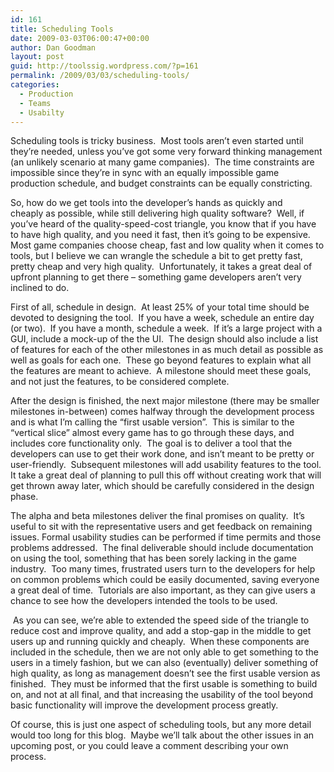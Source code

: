 ```yaml
---
id: 161
title: Scheduling Tools
date: 2009-03-03T06:00:47+00:00
author: Dan Goodman
layout: post
guid: http://toolssig.wordpress.com/?p=161
permalink: /2009/03/03/scheduling-tools/
categories:
  - Production
  - Teams
  - Usabilty
---
```

Scheduling tools is tricky business.  Most tools aren&#8217;t even started until they&#8217;re needed, unless you&#8217;ve got some very forward thinking management (an unlikely scenario at many game companies).  The time constraints are impossible since they&#8217;re in sync with an equally impossible game production schedule, and budget constraints can be equally constricting.

So, how do we get tools into the developer&#8217;s hands as quickly and cheaply as possible, while still delivering high quality software?  Well, if you&#8217;ve heard of the quality-speed-cost triangle, you know that if you have to have high quality, and you need it fast, then it&#8217;s going to be expensive.  Most game companies choose cheap, fast and low quality when it comes to tools, but I believe we can wrangle the schedule a bit to get pretty fast, pretty cheap and very high quality.  Unfortunately, it takes a great deal of upfront planning to get there – something game developers aren&#8217;t very inclined to do.

<p style="margin-bottom:0;">
  First of all, schedule in design.  At least 25% of your total time should be devoted to designing the tool.  If you have a week, schedule an entire day (or two).  If you have a month, schedule a week.  If it&#8217;s a large project with a GUI, include a mock-up of the the UI.  The design should also include a list of features for each of the other milestones in as much detail as possible as well as goals for each one.  These go beyond features to explain what all the features are meant to achieve.  A milestone should meet these goals, and not just the features, to be considered complete.
</p>

<p style="margin-bottom:0;">
  After the design is finished, the next major milestone (there may be smaller milestones in-between) comes halfway through the development process and is what I&#8217;m calling the &#8220;first usable version&#8221;.  This is similar to the “vertical slice” almost every game has to go through these days, and includes core functionality only.  The goal is to deliver a tool that the developers can use to get their work done, and isn&#8217;t meant to be pretty or user-friendly.  Subsequent milestones will add usability features to the tool.  It take a great deal of planning to pull this off without creating work that will get thrown away later, which should be carefully considered in the design phase.
</p>

<p style="margin-bottom:0;">
  The alpha and beta milestones deliver the final promises on quality.  It&#8217;s useful to sit with the representative users and get feedback on remaining issues. Formal usability studies can be performed if time permits and those problems addressed.  The final deliverable should include documentation on using the tool, something that has been sorely lacking in the game industry.  Too many times, frustrated users turn to the developers for help on common problems which could be easily documented, saving everyone a great deal of time.  Tutorials are also important, as they can give users a chance to see how the developers intended the tools to be used. 
</p>

<p style="margin-bottom:0;">
   As you can see, we&#8217;re able to extended the speed side of the triangle to reduce cost and improve quality, and add a stop-gap in the middle to get users up and running quickly and cheaply.  When these components are included in the schedule, then we are not only able to get something to the users in a timely fashion, but we can also (eventually) deliver something of high quality, as long as management doesn&#8217;t see the first usable version as finished.  They must be informed that the first usable is something to build on, and not at all final, and that increasing the usability of the tool beyond basic functionality will improve the development process greatly.
</p>

<p style="margin-bottom:0;">
  Of course, this is just one aspect of scheduling tools, but any more detail would too long for this blog.  Maybe we&#8217;ll talk about the other issues in an upcoming post, or you could leave a comment describing your own process.
</p>